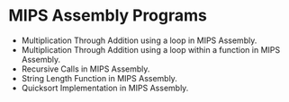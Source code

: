 # MIPS Assembly Programs
- Multiplication Through Addition using a loop in MIPS Assembly.
- Multiplication Through Addition using a loop within a function in MIPS Assembly.
- Recursive Calls in MIPS Assembly.
- String Length Function in MIPS Assembly.
- Quicksort Implementation in MIPS Assembly.
